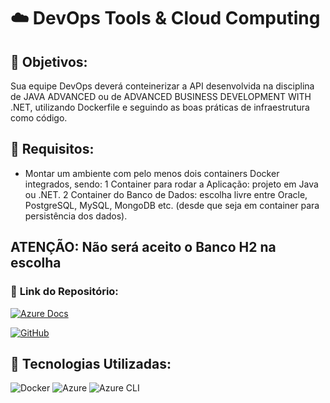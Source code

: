 # ☁️ **DevOps Tools & Cloud Computing**

## 🔶 **Objetivos:**
Sua equipe DevOps deverá conteinerizar a API desenvolvida na disciplina de JAVA ADVANCED ou de ADVANCED BUSINESS DEVELOPMENT WITH .NET, utilizando Dockerfile e seguindo as boas práticas de infraestrutura como código.

## 🔧 **Requisitos:**
- Montar um ambiente com pelo menos dois containers Docker integrados, sendo:
1 Container para rodar a Aplicação: projeto em Java ou .NET.
2 Container do Banco de Dados: escolha livre entre Oracle, PostgreSQL, MySQL, MongoDB etc. (desde que seja em container para persistência dos dados).

## ATENÇÃO: Não será aceito o Banco H2 na escolha


### 📂 **Link do Repositório:**  
[![Azure Docs](https://img.shields.io/badge/Azure%20CLI-Dockerfile%20%26%20Scripts-blue?style=flat-square&logo=microsoftazure)](https://docs.microsoft.com/en-us/azure/devops/)

[![GitHub](https://img.shields.io/badge/GitHub-Repositório-blue?style=flat-square&logo=github)](https://github.com/carmipa/challenge_2025_1_semestre_mottu/tree/main/Deveops_Tools_Cloud_Computing)



## 🎨 **Tecnologias Utilizadas:**
![Docker](https://img.shields.io/badge/Docker-2496ED?style=flat-square&logo=docker)
![Azure](https://img.shields.io/badge/Azure-0089D6?style=flat-square&logo=microsoftazure)
![Azure CLI](https://img.shields.io/badge/Azure%20CLI-0078D4?style=flat-square&logo=powershell)
